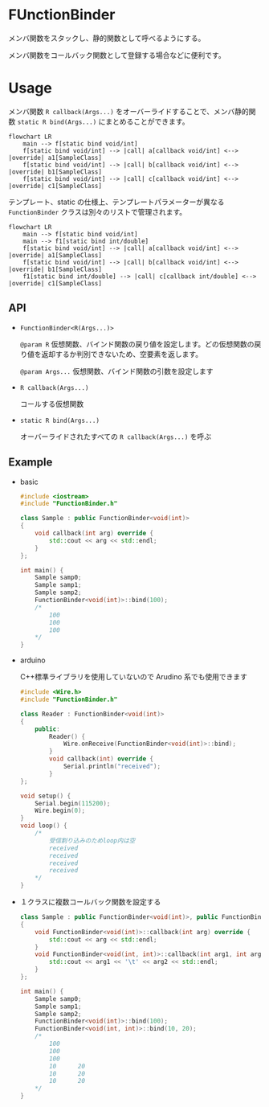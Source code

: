 # FUnctionBinder

メンバ関数をスタックし、静的関数として呼べるようにする。

メンバ関数をコールバック関数として登録する場合などに便利です。

# Usage

メンバ関数 `R callback(Args...)` をオーバーライドすることで、メンバ静的関数 `static R bind(Args...)` にまとめることができます。

```mermaid
flowchart LR
    main --> f[static bind void/int]
	f[static bind void/int] --> |call| a[callback void/int] <--> |override| a1[SampleClass]
    f[static bind void/int] --> |call| b[callback void/int] <--> |override| b1[SampleClass]
    f[static bind void/int] --> |call| c[callback void/int] <--> |override| c1[SampleClass]
```

テンプレート、static の仕様上、テンプレートパラメーターが異なる `FunctionBinder` クラスは別々のリストで管理されます。

```mermaid
flowchart LR
	main --> f[static bind void/int]
	main --> f1[static bind int/double]
    f[static bind void/int] --> |call| a[callback void/int] <--> |override| a1[SampleClass]
    f[static bind void/int] --> |call| b[callback void/int] <--> |override| b1[SampleClass]
    f1[static bind int/double] --> |call| c[callback int/double] <--> |override| c1[SampleClass]
```

## API

-   `FunctionBinder<R(Args...)>`

    `@param R` 仮想関数、バインド関数の戻り値を設定します。どの仮想関数の戻り値を返却するか判別できないため、空要素を返します。

    `@param Args...` 仮想関数、バインド関数の引数を設定します

-   `R callback(Args...)`

    コールする仮想関数

-   `static R bind(Args...)`

    オーバーライドされたすべての `R callback(Args...)` を呼ぶ

## Example

-   basic

    ```cpp
    #include <iostream>
    #include "FunctionBinder.h"

    class Sample : public FunctionBinder<void(int)>
    {
    	void callback(int arg) override {
    		std::cout << arg << std::endl;
    	}
    };

    int main() {
    	Sample samp0;
    	Sample samp1;
    	Sample samp2;
    	FunctionBinder<void(int)>::bind(100);
    	/*
    		100
    		100
    		100
    	*/
    }
    ```

-   arduino

    C++標準ライブラリを使用していないので Arudino 系でも使用できます

    ```cpp
    #include <Wire.h>
    #include "FunctionBinder.h"

    class Reader : FunctionBinder<void(int)>
    {
    	public:
    		Reader() {
    			Wire.onReceive(FunctionBinder<void(int)>::bind);
    		}
    		void callback(int) override {
    			Serial.println("received");
    		}
    };

    void setup() {
    	Serial.begin(115200);
    	Wire.begin(0);
    }
    void loop() {
    	/*
    		受信割り込みのためloop内は空
    		received
    		received
    		received
    		received
    	*/
    }
    ```

-   １クラスに複数コールバック関数を設定する

    ```cpp
    class Sample : public FunctionBinder<void(int)>, public FunctionBinder<void(int, int)>
    {
    	void FunctionBinder<void(int)>::callback(int arg) override {
    		std::cout << arg << std::endl;
    	}
    	void FunctionBinder<void(int, int)>::callback(int arg1, int arg2) override {
    		std::cout << arg1 << '\t' << arg2 << std::endl;
    	}
    };

    int main() {
    	Sample samp0;
    	Sample samp1;
    	Sample samp2;
    	FunctionBinder<void(int)>::bind(100);
    	FunctionBinder<void(int, int)>::bind(10, 20);
    	/*
    		100
    		100
    		100
    		10      20
    		10      20
    		10      20
    	*/
    }
    ```
